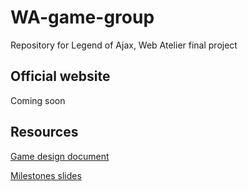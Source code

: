 # WA-game-group
Repository for Legend of Ajax, Web Atelier final project

## Official website

Coming soon

## Resources

[Game design document](https://docs.google.com/document/d/1o-foFETXKbwM9E_wdpiyqWEL3Dz24hhskt_AqfoLJKU/edit?usp=sharing)

[Milestones slides](https://docs.google.com/presentation/d/1bjb4oSuYbQodm62XOgVv1tcolbe34xpZI4Cf5l7b1Mg/edit?usp=sharing)